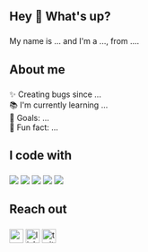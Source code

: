 <h2 align="left">Hey 👋 What's up?</h2>

###

<p align="left">My name is ... and I'm a ..., from ....</p>

###

<h2 align="left">About me</h2>

###

<p align="left">✨ Creating bugs since ...<br>📚 I'm currently learning ...<br>🎯 Goals: ...<br>🎲 Fun fact: ...</p>

###

<h2 align="left">I code with</h2>

###
  
  <img src="https://skillicons.dev/icons?i=html,css,tailwind,bootstrap,javascript,typescript,angular" />
  <img src="https://skillicons.dev/icons?i=cs,dotnet,visualstudio,azure" />
  <img src="https://skillicons.dev/icons?i=py,go" />
  <img src="https://skillicons.dev/icons?i=linux,docker,postgres,mysql" />
  <img src="https://skillicons.dev/icons?i=postman,figma" />

###

<h2 align="left">Reach out</h2>

###

<div align="left">
  <img src="https://img.shields.io/static/v1?message=Outlook&logo=outlook&label=&color=0078d4&logoColor=white&labelColor=&style=for-the-badge" height="25" alt="outlook logo"  />
  <img src="https://img.shields.io/static/v1?message=LinkedIn&logo=linkedin&label=&color=0077B5&logoColor=white&labelColor=&style=for-the-badge" height="25" alt="linkedin logo"  />
  <img src="https://img.shields.io/static/v1?message=Twitter&logo=twitter&label=&color=1DA1F2&logoColor=white&labelColor=&style=for-the-badge" height="25" alt="twitter logo"  />
</div>

###
